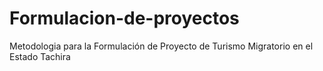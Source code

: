 # Formulacion-de-proyectos
Metodologia para la Formulación de Proyecto de Turismo Migratorio en el Estado Tachira
